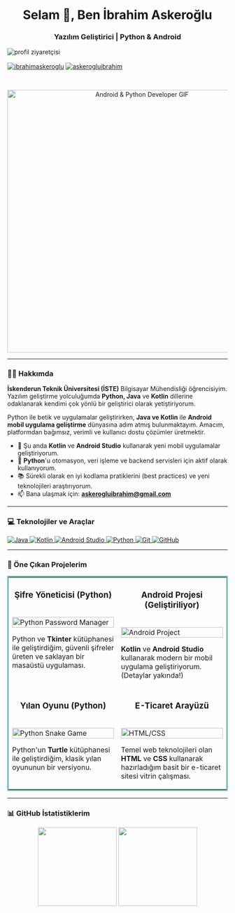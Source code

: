 <h1 align="center">Selam 👋, Ben İbrahim Askeroğlu</h1>
<h3 align="center">Yazılım Geliştirici | Python & Android</h3>

<p align="left"> 
  <img src="https://komarev.com/ghpvc/?username=brokyewing&label=Profil%20Ziyaretçisi&color=0e75b6&style=flat" alt="profil ziyaretçisi" />
</p>

<p align="left">
  <a href="https://www.linkedin.com/in/ibrahimaskeroglu/" target="_blank"><img align="center" src="https://img.shields.io/badge/LinkedIn-0077B5?style=for-the-badge&logo=linkedin&logoColor=white" alt="ibrahimaskeroglu" /></a>
  <a href="https://www.instagram.com/askerogluibrahim/" target="_blank"><img align="center" src="https://img.shields.io/badge/Instagram-E4405F?style=for-the-badge&logo=instagram&logoColor=white" alt="askerogluibrahim" /></a>
</p>

<br>

<p align="center">
  <img src="https://media.giphy.com/media/USyY2h7Qk12x4ZfV2S/giphy.gif" alt="Android & Python Developer GIF" width="600"/>
</p>

---

### 👨‍💻 Hakkımda

**İskenderun Teknik Üniversitesi (İSTE)** Bilgisayar Mühendisliği öğrencisiyim. Yazılım geliştirme yolculuğumda **Python, Java** ve **Kotlin** dillerine odaklanarak kendimi çok yönlü bir geliştirici olarak yetiştiriyorum.

Python ile betik ve uygulamalar geliştirirken, **Java ve Kotlin** ile **Android mobil uygulama geliştirme** dünyasına adım atmış bulunmaktayım. Amacım, platformdan bağımsız, verimli ve kullanıcı dostu çözümler üretmektir.

- 📱 Şu anda **Kotlin** ve **Android Studio** kullanarak yeni mobil uygulamalar geliştiriyorum.
- 🐍 **Python**'u otomasyon, veri işleme ve backend servisleri için aktif olarak kullanıyorum.
- 📚 Sürekli olarak en iyi kodlama pratiklerini (best practices) ve yeni teknolojileri araştırıyorum.
- 📫 Bana ulaşmak için: **askerogluibrahim@gmail.com**

---

### 💻 Teknolojiler ve Araçlar

<p align="left">
  <a href="https://www.java.com" target="_blank" rel="noreferrer">
    <img src="https://img.shields.io/badge/Java-ED8B00?style=for-the-badge&logo=openjdk&logoColor=white" alt="Java"/>
  </a>
  <a href="https://kotlinlang.org" target="_blank" rel="noreferrer">
    <img src="https://img.shields.io/badge/Kotlin-7F52FF?style=for-the-badge&logo=kotlin&logoColor=white" alt="Kotlin"/>
  </a>
  <a href="https://developer.android.com/studio" target="_blank" rel="noreferrer">
    <img src="https://img.shields.io/badge/Android%20Studio-3DDC84?style=for-the-badge&logo=android-studio&logoColor=white" alt="Android Studio"/>
  </a>
  <a href="https://www.python.org" target="_blank" rel="noreferrer">
    <img src="https://img.shields.io/badge/Python-3776AB?style=for-the-badge&logo=python&logoColor=white" alt="Python"/>
  </a>
   <a href="https://git-scm.com/" target="_blank" rel="noreferrer">
    <img src="https://img.shields.io/badge/GIT-E44C30?style=for-the-badge&logo=git&logoColor=white" alt="Git"/>
  </a>
   <a href="https://www.github.com" target="_blank" rel="noreferrer">
    <img src="https://img.shields.io/badge/GitHub-100000?style=for-the-badge&logo=github&logoColor=white" alt="GitHub"/>
  </a>
</p>

---

### 🚀 Öne Çıkan Projelerim

<table bordercolor="#66b2b2">
  <tr>
    <td width="50%" valign="top">
      <h3 align="center">Şifre Yöneticisi (Python)</h3>
      <br />
      <a target="_blank" href="https://github.com/brokyewing/Password-Manager-Python">
        <img src="https://user-images.githubusercontent.com/74038190/212261842-9c3a-44e3-9896-9478a529e365.png" width="100%" alt="Python Password Manager"/>
      </a>
      <br />
      <p>Python ve <b>Tkinter</b> kütüphanesi ile geliştirdiğim, güvenli şifreler üreten ve saklayan bir masaüstü uygulaması.</p>
    </td>
    <td width="50%" valign="top">
      <h3 align="center">Android Projesi (Geliştiriliyor)</h3>
      <br />
        <a target="_blank" href="#">
      <img src="https://user-images.githubusercontent.com/74038190/212262234-a83a-40b5-9383-05df54b5291e.png" width="100%" alt="Android Project"/>
      </a>
      <br />
      <p><b>Kotlin</b> ve <b>Android Studio</b> kullanarak modern bir mobil uygulama geliştiriyorum. (Detaylar yakında!)</p>
    </td>
  </tr>
    <tr>
    <td width="50%" valign="top">
      <h3 align="center">Yılan Oyunu (Python)</h3>
      <br />
      <a target="_blank" href="https://github.com/brokyewing/snake-game-python">
       <img src="https://user-images.githubusercontent.com/74038190/212262529-575a-4734-905a-28d13261a8a2.png" width="100%" alt="Python Snake Game"/>
      </a>
      <br />
      <p>Python'un <b>Turtle</b> kütüphanesi ile geliştirdiğim, klasik yılan oyununun bir versiyonu.</p>
    </td>
    <td width="50%" valign="top">
      <h3 align="center">E-Ticaret Arayüzü</h3>
      <br />
      <a target="_blank" href="https://github.com/brokyewing/e-ticaret-odev">
        <img src="https://user-images.githubusercontent.com/74038190/212260673-3c47-4888-829d-4fd452a8b3e8.png" width="100%" alt="HTML/CSS"/>
      </a>
      <br />
      <p>Temel web teknolojileri olan <b>HTML</b> ve <b>CSS</b> kullanarak hazırladığım basit bir e-ticaret sitesi vitrin çalışması.</p>
    </td>
  </tr>
</table>

---

### 📊 GitHub İstatistiklerim

<p align="center">
  <img height="180em" src="https://github-readme-stats.vercel.app/api?username=brokyewing&show_icons=true&theme=dracula&include_all_commits=true&count_private=true"/>
  <img height="180em" src="https://github-readme-stats.vercel.app/api/top-langs/?username=brokyewing&layout=compact&langs_count=8&theme=dracula"/>
</p>
